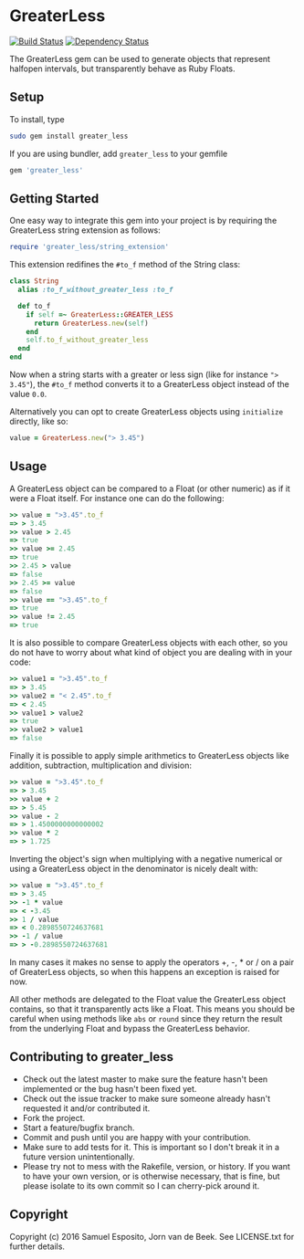 # GreaterLess

[![Build Status](https://secure.travis-ci.org/esposito/greater_less.png)](http://travis-ci.org/esposito/greater_less)
[![Dependency Status](https://gemnasium.com/esposito/greater_less.png)](https://gemnasium.com/esposito/greater_less)

The GreaterLess gem can be used to generate objects that represent
halfopen intervals, but transparently behave as Ruby Floats.

## Setup

To install, type

```bash
sudo gem install greater_less
```

If you are using bundler, add `greater_less` to your gemfile

```ruby
gem 'greater_less'
```

## Getting Started

One easy way to integrate this gem into your project is by requiring the GreaterLess
string extension as follows:

```ruby
require 'greater_less/string_extension'
```

This extension redifines the `#to_f` method of the String class:

```ruby
class String
  alias :to_f_without_greater_less :to_f

  def to_f
    if self =~ GreaterLess::GREATER_LESS
      return GreaterLess.new(self)
    end
    self.to_f_without_greater_less
  end
end
```

Now when a string starts with a greater or less sign (like for instance
`"> 3.45"`), the `#to_f` method converts it to a GreaterLess object
instead of the value `0.0`.

Alternatively you can opt to create GreaterLess objects using `initialize` directly, like so:

```ruby
value = GreaterLess.new("> 3.45")
```

## Usage

A GreaterLess object can be compared to a Float (or other numeric) as if it were a
Float itself. For instance one can do the following:

```ruby
>> value = ">3.45".to_f
=> > 3.45
>> value > 2.45
=> true
>> value >= 2.45
=> true
>> 2.45 > value
=> false
>> 2.45 >= value
=> false
>> value == ">3.45".to_f
=> true
>> value != 2.45
=> true
```

It is also possible to compare GreaterLess objects with each other, so you
do not have to worry about what kind of object you are dealing with in your
code:

```ruby
>> value1 = ">3.45".to_f
=> > 3.45
>> value2 = "< 2.45".to_f
=> < 2.45
>> value1 > value2
=> true
>> value2 > value1
=> false
```

Finally it is possible to apply simple arithmetics to GreaterLess objects
like addition, subtraction, multiplication and division:

```ruby
>> value = ">3.45".to_f
=> > 3.45
>> value + 2
=> > 5.45
>> value - 2
=> > 1.4500000000000002
>> value * 2
=> > 1.725
```

Inverting the object's sign when multiplying with a negative numerical
or using a GreaterLess object in the denominator is nicely dealt with:

```ruby
>> value = ">3.45".to_f
=> > 3.45
>> -1 * value
=> < -3.45
>> 1 / value
=> < 0.2898550724637681
>> -1 / value
=> > -0.2898550724637681
```

In many cases it makes no sense to apply the operators +, -, * or / on 
a pair of GreaterLess objects, so when this happens an exception is 
raised for now.

All other methods are delegated to the Float value the GreaterLess
object contains, so that it transparently acts like a Float. This means you should be careful when using methods like
`abs` or `round` since they return the result from the underlying Float and bypass the GreaterLess behavior.

## Contributing to greater_less
 
* Check out the latest master to make sure the feature hasn't been implemented or the bug hasn't been fixed yet.
* Check out the issue tracker to make sure someone already hasn't requested it and/or contributed it.
* Fork the project.
* Start a feature/bugfix branch.
* Commit and push until you are happy with your contribution.
* Make sure to add tests for it. This is important so I don't break it in a future version unintentionally.
* Please try not to mess with the Rakefile, version, or history. If you want to have your own version, or is otherwise necessary, that is fine, but please isolate to its own commit so I can cherry-pick around it.

## Copyright

Copyright (c) 2016 Samuel Esposito, Jorn van de Beek. See LICENSE.txt for further details.
